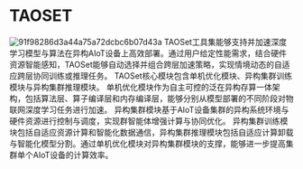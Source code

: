 # TAOSET
![91f98286d3a44a75a72dcbc6b07d43a](https://github.com/xy5875/TAOSET/assets/63028603/d356a042-030a-44b7-bb77-3f9eb35cfd74)
TAOSet工具集能够支持并加速深度学习模型与算法在异构AIoT设备上高效部署。通过用户给定性能需求，结合硬件资源智能感知，TAOSet能够自动选择并组合跨层加速策略，实现情境动态的自适应跨层协同训练或推理任务。
TAOSet核心模块包含单机优化模块、异构集群训练模块与异构集群推理模块。
单机优化模块作为自主可控的泛在异构存算一体架构，包括算法层、算子编译层和内存编译层，能够分别从模型部署的不同阶段对物联网深度学习任务进行加速。
异构集群模块基于AIoT设备集群的异构系统环境与硬件资源进行控制与调度，实现群智能体增强计算与协同优化。
异构集群训练模块包括自适应资源计算和智能化数据通信，异构集群推理模块包括自适应计算卸载与智能化模型分割。通过单机优化模块对异构集群模块的支撑，能够进一步提高集群单个AIoT设备的计算效率。 
